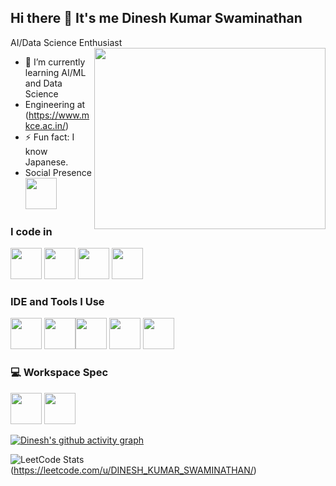 ## Hi there 👋 It's me Dinesh Kumar Swaminathan

AI/Data Science Enthusiast
<img align="right" width="370" height="290" src="https://i.pinimg.com/originals/47/f0/34/47f0342cec72b800463bf003eac1257e.gif">                                          
- 🌱 I’m currently learning AI/ML and Data Science
- Engineering at (https://www.mkce.ac.in/)
- ⚡ Fun fact: I know Japanese.
- Social Presence
<br /> [<img height="50" src="https://img.icons8.com/?size=100&id=xuvGCOXi8Wyg&format=png&color=000000" />](https://www.linkedin.com/in/dinesh-kumar-swaminathan-910a14202/)

### I code in
<img height="50" width="50" src="https://img.icons8.com/color/48/000000/python.png" /> <img height="50" width="50" src="https://img.icons8.com/color/48/000000/html-5.png" /> <img height="50" width="50" src="https://img.icons8.com/color/48/000000/css3.png" /> <img height="50" width="50" src="https://img.icons8.com/color/48/000000/mysql-logo.png"/>

### IDE and Tools I Use
<img height="50" width="50" src="https://img.icons8.com/color/48/000000/visual-studio-code-2019.png"/> <img height="50" width="50" src="https://img.icons8.com/color/48/000000/pycharm.png"/><img height="50" width="50" src="https://img.icons8.com/color/50/000000/git.png"/> <img height="50" width="50" src="https://img.icons8.com/dusk/64/000000/anaconda.png"/> <img height="50" src="https://img.icons8.com/color/480/null/notion--v1.png" /> 



### 💻 Workspace Spec
 <img height="50" src="https://img.icons8.com/?size=100&id=38607&format=png&color=000000" />  <img height="50" 
 src="https://img.icons8.com/?size=100&id=tu2Vq6i3mpRn&format=png&color=000000" />

[![Dinesh's github activity graph](https://github-readme-activity-graph.vercel.app/graph?username=DINESHKUMARS11&bg_color=000000&color=ffffff&line=ff0019&point=ffffff&area=true&hide_border=true)](https://github.com/ashutosh00710/github-readme-activity-graph)

![LeetCode Stats](https://leetcard.jacoblin.cool/DINESH_KUMAR_SWAMINATHAN?theme=dark&font=Akaya%20Telivigala&ext=heatmap)
<br>
(https://leetcode.com/u/DINESH_KUMAR_SWAMINATHAN/)
